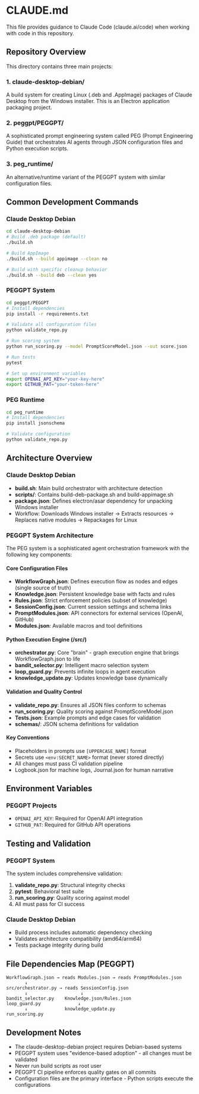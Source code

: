 # CLAUDE.md

This file provides guidance to Claude Code (claude.ai/code) when working with code in this repository.

## Repository Overview

This directory contains three main projects:

### 1. claude-desktop-debian/
A build system for creating Linux (.deb and .AppImage) packages of Claude Desktop from the Windows installer. This is an Electron application packaging project.

### 2. peggpt/PEGGPT/
A sophisticated prompt engineering system called PEG (Prompt Engineering Guide) that orchestrates AI agents through JSON configuration files and Python execution scripts.

### 3. peg_runtime/
An alternative/runtime variant of the PEGGPT system with similar configuration files.

## Common Development Commands

### Claude Desktop Debian
```bash
cd claude-desktop-debian
# Build .deb package (default)
./build.sh

# Build AppImage
./build.sh --build appimage --clean no

# Build with specific cleanup behavior
./build.sh --build deb --clean yes
```

### PEGGPT System
```bash
cd peggpt/PEGGPT
# Install dependencies
pip install -r requirements.txt

# Validate all configuration files
python validate_repo.py

# Run scoring system
python run_scoring.py --model PromptScoreModel.json --out score.json

# Run tests
pytest

# Set up environment variables
export OPENAI_API_KEY="your-key-here"
export GITHUB_PAT="your-token-here"
```

### PEG Runtime
```bash
cd peg_runtime
# Install dependencies
pip install jsonschema

# Validate configuration
python validate_repo.py
```

## Architecture Overview

### Claude Desktop Debian
- **build.sh**: Main build orchestrator with architecture detection
- **scripts/**: Contains build-deb-package.sh and build-appimage.sh
- **package.json**: Defines electron/asar dependency for unpacking Windows installer
- Workflow: Downloads Windows installer → Extracts resources → Replaces native modules → Repackages for Linux

### PEGGPT System Architecture
The PEG system is a sophisticated agent orchestration framework with the following key components:

#### Core Configuration Files
- **WorkflowGraph.json**: Defines execution flow as nodes and edges (single source of truth)
- **Knowledge.json**: Persistent knowledge base with facts and rules
- **Rules.json**: Strict enforcement policies (subset of knowledge)
- **SessionConfig.json**: Current session settings and schema links
- **PromptModules.json**: API connectors for external services (OpenAI, GitHub)
- **Modules.json**: Available macros and tool definitions

#### Python Execution Engine (/src/)
- **orchestrator.py**: Core "brain" - graph execution engine that brings WorkflowGraph.json to life
- **bandit_selector.py**: Intelligent macro selection system
- **loop_guard.py**: Prevents infinite loops in agent execution
- **knowledge_update.py**: Updates knowledge base dynamically

#### Validation and Quality Control
- **validate_repo.py**: Ensures all JSON files conform to schemas
- **run_scoring.py**: Quality scoring against PromptScoreModel.json
- **Tests.json**: Example prompts and edge cases for validation
- **schemas/**: JSON schema definitions for validation

#### Key Conventions
- Placeholders in prompts use `[UPPERCASE_NAME]` format
- Secrets use `<env:SECRET_NAME>` format (never stored directly)
- All changes must pass CI validation pipeline
- Logbook.json for machine logs, Journal.json for human narrative

## Environment Variables

### PEGGPT Projects
- `OPENAI_API_KEY`: Required for OpenAI API integration
- `GITHUB_PAT`: Required for GitHub API operations

## Testing and Validation

### PEGGPT System
The system includes comprehensive validation:
1. **validate_repo.py**: Structural integrity checks
2. **pytest**: Behavioral test suite
3. **run_scoring.py**: Quality scoring against model
4. All must pass for CI success

### Claude Desktop Debian
- Build process includes automatic dependency checking
- Validates architecture compatibility (amd64/arm64)
- Tests package integrity during build

## File Dependencies Map (PEGGPT)

```
WorkflowGraph.json → reads Modules.json → reads PromptModules.json
       ↓
src/orchestrator.py → reads SessionConfig.json
       ↓                    ↓
bandit_selector.py    Knowledge.json/Rules.json
loop_guard.py              ↓
       ↓              knowledge_update.py
run_scoring.py
```

## Development Notes

- The claude-desktop-debian project requires Debian-based systems
- PEGGPT system uses "evidence-based adoption" - all changes must be validated
- Never run build scripts as root user
- PEGGPT CI pipeline enforces quality gates on all commits
- Configuration files are the primary interface - Python scripts execute the configurations